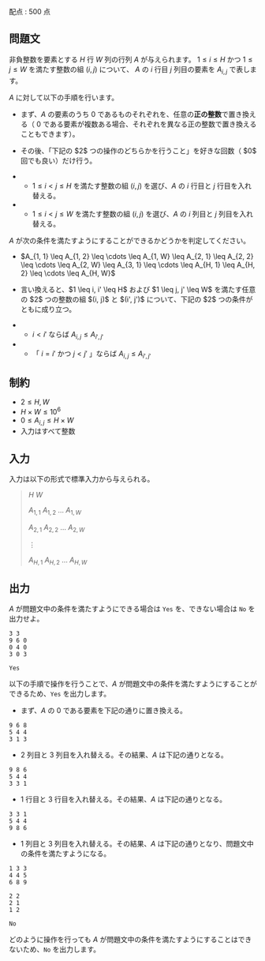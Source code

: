 配点 : $500$ 点

## 問題文

非負整数を要素とする $H$ 行 $W$ 列の行列 $A$ が与えられます。
$1 \leq i \leq H$ かつ $1 \leq j \leq W$ を満たす整数の組 $(i, j)$ について、
$A$ の $i$ 行目 $j$ 列目の要素を $A_{i, j}$ で表します。

$A$ に対して以下の手順を行います。

- まず、$A$ の要素のうち $0$ であるものそれぞれを、任意の**正の整数**で置き換える（ $0$ である要素が複数ある場合、それぞれを異なる正の整数で置き換えることもできます）。
- <p>その後、「下記の $2$ つの操作のどちらかを行うこと」を好きな回数（ $0$ 回でも良い）だけ行う。</p>
-   - $1 \leq i \lt j \leq H$ を満たす整数の組 $(i, j)$ を選び、$A$ の $i$ 行目と $j$ 行目を入れ替える。
-   - $1 \leq i \lt j \leq W$ を満たす整数の組 $(i, j)$ を選び、$A$ の $i$ 列目と $j$ 列目を入れ替える。

$A$ が次の条件を満たすようにすることができるかどうかを判定してください。

- <p>$A_{1, 1} \leq A_{1, 2} \leq \cdots \leq A_{1, W} \leq A_{2, 1} \leq A_{2, 2} \leq \cdots \leq A_{2, W} \leq A_{3, 1} \leq \cdots \leq A_{H, 1} \leq A_{H, 2} \leq \cdots \leq A_{H, W}$</p>
- <p>言い換えると、$1 \leq i, i' \leq H$ および $1 \leq j, j' \leq W$ を満たす任意の $2$ つの整数の組 $(i, j)$ と $(i', j')$ について、下記の $2$ つの条件がともに成り立つ。</p>
-   - $i \lt i'$ ならば $A_{i, j} \leq A_{i', j'}$
-   - 「 $i = i'$ かつ $j \lt j'$ 」ならば $A_{i, j} \leq A_{i', j'}$

## 制約

- $2 \leq H, W$
- $H \times W \leq 10^6$
- $0 \leq A_{i, j} \leq H \times W$
- 入力はすべて整数

## 入力

入力は以下の形式で標準入力から与えられる。

> $H$ $W$
> 
> $A_{1, 1}$ $A_{1, 2}$ $\ldots$ $A_{1, W}$
> 
> $A_{2, 1}$ $A_{2, 2}$ $\ldots$ $A_{2, W}$
> 
> $\vdots$
> 
> $A_{H, 1}$ $A_{H, 2}$ $\ldots$ $A_{H, W}$

## 出力

$A$ が問題文中の条件を満たすようにできる場合は `Yes` を、できない場合は `No` を出力せよ。

```input1
3 3
9 6 0
0 4 0
3 0 3
```

```output1
Yes
```

以下の手順で操作を行うことで、$A$ が問題文中の条件を満たすようにすることができるため、`Yes` を出力します。

- まず、$A$ の $0$ である要素を下記の通りに置き換える。

```output1
9 6 8
5 4 4
3 1 3
```

- $2$ 列目と $3$ 列目を入れ替える。その結果、$A$ は下記の通りとなる。

```output1
9 8 6
5 4 4
3 3 1
```

- $1$ 行目と $3$ 行目を入れ替える。その結果、$A$ は下記の通りとなる。

```output1
3 3 1
5 4 4
9 8 6
```

- $1$ 列目と $3$ 列目を入れ替える。その結果、$A$ は下記の通りとなり、問題文中の条件を満たすようになる。

```output1
1 3 3
4 4 5
6 8 9
```

```input2
2 2
2 1
1 2
```

```output2
No
```

どのように操作を行っても $A$ が問題文中の条件を満たすようにすることはできないため、`No` を出力します。